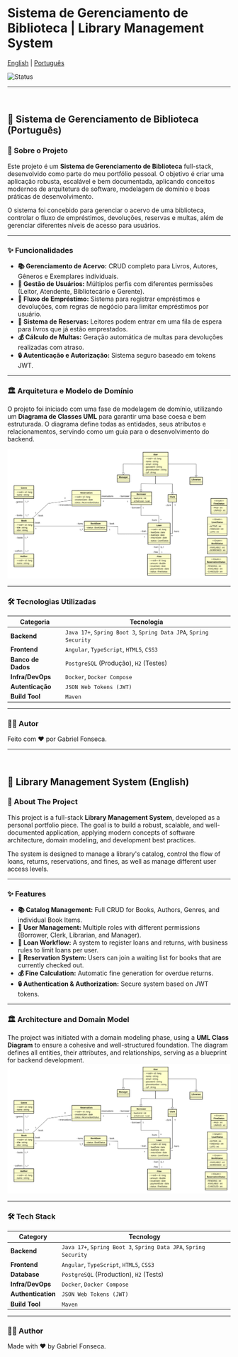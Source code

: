 # Sistema de Gerenciamento de Biblioteca | Library Management System

[English](#english) | [Português](#português)

![Status](https://img.shields.io/badge/status-in_progress-yellow)

---

<br>
<a name="português" id="português"></a>

## 📖 Sistema de Gerenciamento de Biblioteca (Português)

### 📌 Sobre o Projeto

Este projeto é um **Sistema de Gerenciamento de Biblioteca** full-stack, desenvolvido como parte do meu portfólio pessoal. O objetivo é criar uma aplicação robusta, escalável e bem documentada, aplicando conceitos modernos de arquitetura de software, modelagem de domínio e boas práticas de desenvolvimento.

O sistema foi concebido para gerenciar o acervo de uma biblioteca, controlar o fluxo de empréstimos, devoluções, reservas e multas, além de gerenciar diferentes níveis de acesso para usuários.

---

### ✨ Funcionalidades

* **📚 Gerenciamento de Acervo:** CRUD completo para Livros, Autores, Gêneros e Exemplares individuais.
* **👤 Gestão de Usuários:** Múltiplos perfis com diferentes permissões (Leitor, Atendente, Bibliotecário e Gerente).
* **🔄 Fluxo de Empréstimo:** Sistema para registrar empréstimos e devoluções, com regras de negócio para limitar empréstimos por usuário.
* **📅 Sistema de Reservas:** Leitores podem entrar em uma fila de espera para livros que já estão emprestados.
* **💰 Cálculo de Multas:** Geração automática de multas para devoluções realizadas com atraso.
* **🔒 Autenticação e Autorização:** Sistema seguro baseado em tokens JWT.

---

### 🏛️ Arquitetura e Modelo de Domínio

O projeto foi iniciado com uma fase de modelagem de domínio, utilizando um **Diagrama de Classes UML** para garantir uma base coesa e bem estruturada. O diagrama define todas as entidades, seus atributos e relacionamentos, servindo como um guia para o desenvolvimento do backend.

![Diagrama UML do Projeto](class-diagram.png)

---

### 🛠️ Tecnologias Utilizadas

| Categoria       | Tecnologia                                                    |
| --------------- | ------------------------------------------------------------- |
| **Backend** | `Java 17+`, `Spring Boot 3`, `Spring Data JPA`, `Spring Security` |
| **Frontend** | `Angular`, `TypeScript`, `HTML5`, `CSS3`                        |
| **Banco de Dados**| `PostgreSQL` (Produção), `H2` (Testes)                          |
| **Infra/DevOps**| `Docker`, `Docker Compose`                                    |
| **Autenticação**| `JSON Web Tokens (JWT)`                                       |
| **Build Tool** | `Maven`                                                       |

---

### 👨‍💻 Autor

Feito com ❤️ por Gabriel Fonseca.

---

<br>
<a name="english" id="english"></a>

## 📖 Library Management System (English)

### 📌 About The Project

This project is a full-stack **Library Management System**, developed as a personal portfolio piece. The goal is to build a robust, scalable, and well-documented application, applying modern concepts of software architecture, domain modeling, and development best practices.

The system is designed to manage a library's catalog, control the flow of loans, returns, reservations, and fines, as well as manage different user access levels.

---

### ✨ Features

* **📚 Catalog Management:** Full CRUD for Books, Authors, Genres, and individual Book Items.
* **👤 User Management:** Multiple roles with different permissions (Borrower, Clerk, Librarian, and Manager).
* **🔄 Loan Workflow:** A system to register loans and returns, with business rules to limit loans per user.
* **📅 Reservation System:** Users can join a waiting list for books that are currently checked out.
* **💰 Fine Calculation:** Automatic fine generation for overdue returns.
* **🔒 Authentication & Authorization:** Secure system based on JWT tokens.

---

### 🏛️ Architecture and Domain Model

The project was initiated with a domain modeling phase, using a **UML Class Diagram** to ensure a cohesive and well-structured foundation. The diagram defines all entities, their attributes, and relationships, serving as a blueprint for backend development.
![Diagrama UML do Projeto](class-diagram.png)

---

### 🛠️ Tech Stack

| Category      | Tecnology                                                    |
| --------------- | ------------------------------------------------------------- |
| **Backend** | `Java 17+`, `Spring Boot 3`, `Spring Data JPA`, `Spring Security` |
| **Frontend** | `Angular`, `TypeScript`, `HTML5`, `CSS3`                        |
| **Database**| `PostgreSQL` (Production), `H2` (Tests)                          |
| **Infra/DevOps**| `Docker`, `Docker Compose`                                    |
| **Authentication**| `JSON Web Tokens (JWT)`                                       |
| **Build Tool** | `Maven`                                                       |

---

### 👨‍💻 Author

Made with ❤️ by Gabriel Fonseca.

